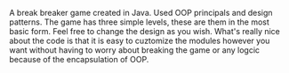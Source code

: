 A break breaker game created in Java. Used OOP principals and design patterns. The game has three simple levels, these are them in the most basic form. Feel free to change the design as you wish. What's really nice about the code is that it is easy to cuztomize the modules however you want without having to worry about breaking the game or any logcic because of the encapsulation of OOP.
